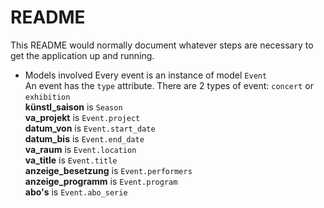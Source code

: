 # README

This README would normally document whatever steps are necessary to get the
application up and running.

* Models involved
Every event is an instance of model `Event` <br />
An event has the `type` attribute. There are 2 types of event: `concert` or `exhibition`<br />
**künstl_saison** is `Season` <br />
**va_projekt** is `Event.project` <br />
**datum_von** is `Event.start_date` <br />
**datum_bis** is `Event.end_date`  <br />
**va_raum** is `Event.location` <br />
**va_title** is `Event.title` <br />
**anzeige_besetzung** is `Event.performers` <br />
**anzeige_programm** is `Event.program` <br />
**abo's** is `Event.abo_serie` 
